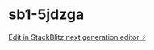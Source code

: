 # sb1-5jdzga

[Edit in StackBlitz next generation editor ⚡️](https://stackblitz.com/~/github.com/adhilroshan/sb1-5jdzga)